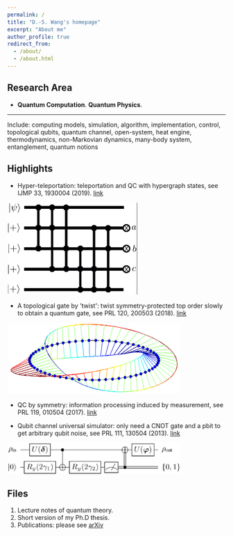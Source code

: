 ```yaml
---
permalink: /
title: "D.-S. Wang's homepage"
excerpt: "About me"
author_profile: true
redirect_from: 
  - /about/
  - /about.html
---
```



Research Area
------
* **Quantum Computation**.  **Quantum Physics**. 

------
Include: computing models, simulation, algorithm, implementation, control, topological qubits, quantum channel, open-system, heat engine, thermodynamics, non-Markovian dynamics, many-body system, entanglement, quantum notions

Highlights
------
* Hyper-teleportation: teleportation and QC with hypergraph states, see IJMP 33, 1930004 (2019). [link](10.1142/S0217979219300044)

<img src="/images/hyper-teleport.png" alt="/images/hyper-teleport" width="300"/>

* A topological gate by 'twist': twist symmetry-protected top order slowly to obtain a quantum gate, see PRL 120, 200503 (2018). [link](https://doi.org/10.1103/PhysRevLett.120.200503)

<img src="/images/twist.png" alt="/images/twist" width="400"/>

* QC by symmetry: information processing induced by measurement, see PRL 119, 010504 (2017). [link](https://doi.org/10.1103/PhysRevLett.119.010504) 

* Qubit channel universal simulator: only need a CNOT gate and a pbit to get arbitrary qubit noise, see PRL 111, 130504 (2013). [link](https://doi.org/10.1103/PhysRevLett.111.130504)

<img src="/images/qubit_channel.png" alt="/images/qubit_channel" width="400"/>


Files
------
1. Lecture notes of quantum theory.
1. Short version of my Ph.D thesis.
1. Publications: please see [arXiv](https://arxiv.org/list/quant-ph/new)
